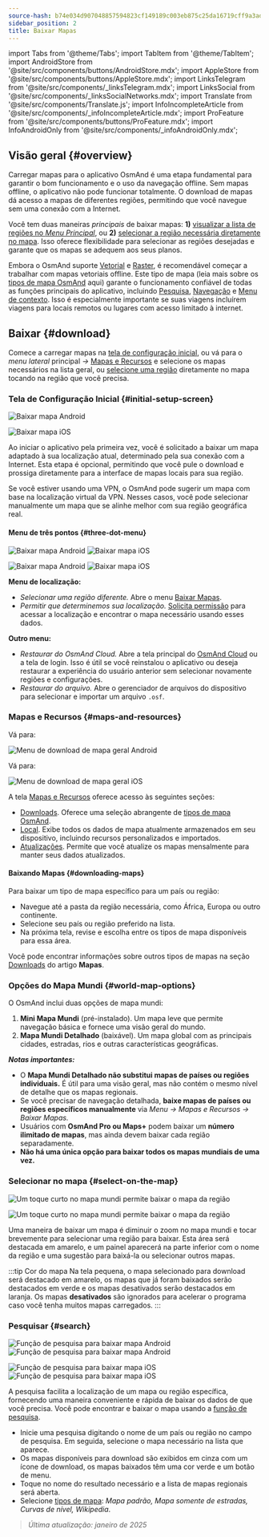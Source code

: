```yaml
---
source-hash: b74e034d907048857594823cf149189c003eb875c25da16719cff9a3addc6202
sidebar_position: 2
title: Baixar Mapas
---
```

import Tabs from '@theme/Tabs';
import TabItem from '@theme/TabItem';
import AndroidStore from '@site/src/components/buttons/AndroidStore.mdx';
import AppleStore from '@site/src/components/buttons/AppleStore.mdx';
import LinksTelegram from '@site/src/components/_linksTelegram.mdx';
import LinksSocial from '@site/src/components/_linksSocialNetworks.mdx';
import Translate from '@site/src/components/Translate.js';
import InfoIncompleteArticle from '@site/src/components/_infoIncompleteArticle.mdx';
import ProFeature from '@site/src/components/buttons/ProFeature.mdx';
import InfoAndroidOnly from '@site/src/components/_infoAndroidOnly.mdx';

## Visão geral {#overview}

Carregar mapas para o aplicativo OsmAnd é uma etapa fundamental para garantir o bom funcionamento e o uso da navegação offline. Sem mapas offline, o aplicativo não pode funcionar totalmente. O download de mapas dá acesso a mapas de diferentes regiões, permitindo que você navegue sem uma conexão com a Internet.

Você tem duas maneiras *principais* de baixar mapas: **1)** [visualizar a lista de regiões no *Menu Principal*](#maps-and-resources), ou **2)** [selecionar a região necessária diretamente no mapa](#select-on-the-map). Isso oferece flexibilidade para selecionar as regiões desejadas e garante que os mapas se adequem aos seus planos.

Embora o OsmAnd suporte [Vetorial](../map/vector-maps.md) e [Raster](../map/raster-maps.md), é recomendável começar a trabalhar com mapas vetoriais offline. Este tipo de mapa (leia mais sobre os [tipos de mapa OsmAnd](../personal/maps-resources.md#map-types) aqui) garante o funcionamento confiável de todas as funções principais do aplicativo, incluindo [Pesquisa](../search/index.md), [Navegação](../navigation/index.md) e [Menu de contexto](../map/map-context-menu.md). Isso é especialmente importante se suas viagens incluírem viagens para locais remotos ou lugares com acesso limitado à internet.

## Baixar {#download}

Comece a carregar mapas na [tela de configuração inicial](#initial-setup-screen), ou vá para o *menu lateral* principal *→* [Mapas e Recursos](#maps-and-resources) e selecione os mapas necessários na lista geral, ou [selecione uma região](#select-on-the-map) diretamente no mapa tocando na região que você precisa.

### Tela de Configuração Inicial {#initial-setup-screen}

<Tabs groupId="operating-systems" queryString="current-os">

<TabItem value="android" label="Android">

![Baixar mapa Android](@site/static/img/steps/start_screen_first_screen_andr.png)

</TabItem>

<TabItem value="ios" label="iOS">

![Baixar mapa iOS](@site/static/img/steps/start_screen_first_screen_ios.png)

</TabItem>

</Tabs>

Ao iniciar o aplicativo pela primeira vez, você é solicitado a baixar um mapa adaptado à sua localização atual, determinado pela sua conexão com a Internet. Esta etapa é opcional, permitindo que você pule o download e prossiga diretamente para a interface de mapas locais para sua região.

Se você estiver usando uma VPN, o OsmAnd pode sugerir um mapa com base na localização virtual da VPN. Nesses casos, você pode selecionar manualmente um mapa que se alinhe melhor com sua região geográfica real.

#### Menu de três pontos {#three-dot-menu}

<Tabs groupId="operating-systems" queryString="current-os">

<TabItem value="android" label="Android">

![Baixar mapa Android](@site/static/img/steps/start_screen_first_screen_location_andr.png) ![Baixar mapa iOS](@site/static/img/steps/start_screen_first_screen_other_andr.png)

</TabItem>

<TabItem value="ios" label="iOS">

![Baixar mapa Android](@site/static/img/steps/start_screen_first_screen_location_ios.png) ![Baixar mapa iOS](@site/static/img/steps/start_screen_first_screen_other_ios.png)

</TabItem>

</Tabs>

**Menu de localização:**

- *Selecionar uma região diferente.* Abre o menu [Baixar Mapas](#maps-and-resources).
- *Permitir que determinemos sua localização.* [Solicita permissão](../start-with/first-steps.md#permission-to-access-the-location) para acessar a localização e encontrar o mapa necessário usando esses dados.

**Outro menu:**

- *Restaurar do OsmAnd Cloud.* Abre a tela principal do [OsmAnd Cloud](../personal/osmand-cloud.md) ou a tela de login. Isso é útil se você reinstalou o aplicativo ou deseja restaurar a experiência do usuário anterior sem selecionar novamente regiões e configurações.
- *Restaurar do arquivo.* Abre o gerenciador de arquivos do dispositivo para selecionar e importar um arquivo `.osf`.

### Mapas e Recursos {#maps-and-resources}

<Tabs groupId="operating-systems" queryString="current-os">

<TabItem value="android" label="Android">

Vá para: *<Translate android="true" ids="shared_string_menu,maps_and_resources,downloads"/>*

![Menu de download de mapa geral Android](@site/static/img/personal/maps/download_menu_andr.png)

</TabItem>

<TabItem value="ios" label="iOS">

Vá para: *<Translate ios="true" ids="shared_string_menu,res_mapsres"/>*

![Menu de download de mapa geral iOS](@site/static/img/personal/maps/download_menu_ios.png)

</TabItem>

</Tabs>

A tela [Mapas e Recursos](../personal/maps-resources.md) oferece acesso às seguintes seções:

- [Downloads](../personal/maps-resources.md#downloads). Oferece uma seleção abrangente de [tipos de mapa OsmAnd](../personal/maps-resources.md#map-types).
- [Local](../personal/maps-resources.md#local). Exibe todos os dados de mapa atualmente armazenados em seu dispositivo, incluindo recursos personalizados e importados.
- [Atualizações](../personal/maps-resources.md#updates). Permite que você atualize os mapas mensalmente para manter seus dados atualizados.

#### Baixando Mapas {#downloading-maps}

Para baixar um tipo de mapa específico para um país ou região:

- Navegue até a pasta da região necessária, como África, Europa ou outro continente.
- Selecione seu país ou região preferido na lista.
- Na próxima tela, revise e escolha entre os tipos de mapa disponíveis para essa área.

Você pode encontrar informações sobre outros tipos de mapas na seção [Downloads](../personal/maps-resources.md#downloads) do artigo **Mapas**.

### Opções do Mapa Mundi {#world-map-options}

O OsmAnd inclui duas opções de mapa mundi:

1. **Mini Mapa Mundi** (pré-instalado). Um mapa leve que permite navegação básica e fornece uma visão geral do mundo.
2. **Mapa Mundi Detalhado** (baixável). Um mapa global com as principais cidades, estradas, rios e outras características geográficas.

***Notas importantes:***

- O **Mapa Mundi Detalhado não substitui mapas de países ou regiões individuais.** É útil para uma visão geral, mas não contém o mesmo nível de detalhe que os mapas regionais.
- Se você precisar de navegação detalhada, **baixe mapas de países ou regiões específicos manualmente** via *Menu → Mapas e Recursos → Baixar Mapas.*
- Usuários com **OsmAnd Pro ou Maps+** podem baixar um **número ilimitado de mapas**, mas ainda devem baixar cada região separadamente.
- **Não há uma única opção para baixar todos os mapas mundiais de uma vez.**

### Selecionar no mapa {#select-on-the-map}

<Tabs groupId="operating-systems" queryString="current-os">

<TabItem value="android" label="Android">

![Um toque curto no mapa mundi permite baixar o mapa da região](@site/static/img/map/download_region_map_via_worldmap.png)

</TabItem>

<TabItem value="ios" label="iOS">

![Um toque curto no mapa mundi permite baixar o mapa da região](@site/static/img/settings/download_region_map_via_worldmap_ios.png)

</TabItem>

</Tabs>

Uma maneira de baixar um mapa é diminuir o zoom no mapa mundi e tocar brevemente para selecionar uma região para baixar. Esta área será destacada em amarelo, e um painel aparecerá na parte inferior com o nome da região e uma sugestão para baixá-la ou selecionar outros mapas.

:::tip Cor do mapa
Na tela pequena, o mapa selecionado para download será destacado em amarelo, os mapas que já foram baixados serão destacados em verde e os mapas desativados serão destacados em laranja. Os mapas **desativados** são ignorados para acelerar o programa caso você tenha muitos mapas carregados.
:::

### Pesquisar {#search}

<Tabs groupId="operating-systems" queryString="current-os">

<TabItem value="android" label="Android">

![Função de pesquisa para baixar mapa Android](@site/static/img/settings/search_download_map_3_andr.png) ![Função de pesquisa para baixar mapa Android](@site/static/img/settings/search_download_map_4_andr.png)

</TabItem>

<TabItem value="ios" label="iOS">

![Função de pesquisa para baixar mapa iOS](@site/static/img/settings/search_download_map_1_ios.png) ![Função de pesquisa para baixar mapa iOS](@site/static/img/settings/search_download_map_2_ios.png)

</TabItem>

</Tabs>

A pesquisa facilita a localização de um mapa ou região específica, fornecendo uma maneira conveniente e rápida de baixar os dados de que você precisa. Você pode encontrar e baixar o mapa usando a [função de pesquisa](../search/index.md).

- Inicie uma pesquisa digitando o nome de um país ou região no campo de pesquisa. Em seguida, selecione o mapa necessário na lista que aparece.
- Os mapas disponíveis para download são exibidos em cinza com um ícone de download, os mapas baixados têm uma cor verde e um botão de menu.
- Toque no nome do resultado necessário e a lista de mapas regionais será aberta.
- Selecione [tipos de mapa](../personal/maps-resources.md#map-types): *Mapa padrão, Mapa somente de estradas, Curvas de nível, Wikipedia*.

> *Última atualização: janeiro de 2025*